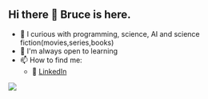 ## Hi there 👋 Bruce is here. 

- 🔭 I curious with programming, science, AI and science fiction(movies,series,books)
- 🌿 I'm always open to learning
- 📫 How to find me: 
  - :office: [LinkedIn](https://www.linkedin.com/in/ibrahim-balcin/)

![](https://komarev.com/ghpvc/?username=brucehillwalley)
  



  

